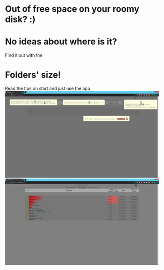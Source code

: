 # Out of free space on your roomy disk? :)
# No ideas about where is it?
Find it out with the
# Folders' size!

Read the tips on start and just use the app
![](.github/tips-on-start.png)
![](.github/example.png)
